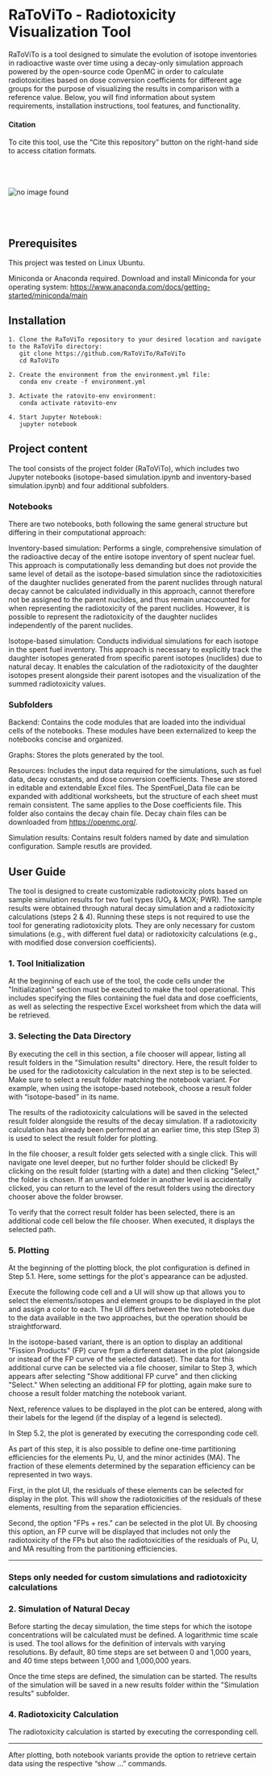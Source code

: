 # RaToViTo - Radiotoxicity Visualization Tool
RaToViTo is a tool designed to simulate the evolution of isotope inventories in radioactive waste over time using a decay-only simulation approach powered by the open-source code OpenMC in order to calculate radiotoxicities based on dose conversion coefficients for different age groups for the purpose of visualizing the results in comparison with a reference value. Below, you will find information about system requirements, installation instructions, tool features, and functionality.

#### Citation

To cite this tool, use the “Cite this repository” button on the right-hand side to access citation formats.<br><br><br><br>

![no image found](Graphs/example_graph.png)<br><br><br><br>

## Prerequisites

This project was tested on Linux Ubuntu.

Miniconda or Anaconda required. Download and install Miniconda for your operating system: https://www.anaconda.com/docs/getting-started/miniconda/main

## Installation

    1. Clone the RaToViTo repository to your desired location and navigate to the RaToViTo directory:
       git clone https://github.com/RaToViTo/RaToViTo
       cd RaToViTo

    2. Create the environment from the environment.yml file:
       conda env create -f environment.yml

    3. Activate the ratovito-env environment:
       conda activate ratovito-env

    4. Start Jupyter Notebook:
       jupyter notebook


## Project content

The tool consists of the project folder (RaToViTo), which includes two Jupyter notebooks (isotope-based simulation.ipynb and inventory-based simulation.ipynb) and four additional subfolders.

### Notebooks

There are two notebooks, both following the same general structure but differing in their computational approach:

Inventory-based simulation: Performs a single, comprehensive simulation of the radioactive decay of the entire isotope inventory of spent nuclear fuel. This approach is computationally less demanding but does not provide the same level of detail as the isotope-based simulation since the radiotoxicities of the daughter nuclides generated from the parent nuclides through natural decay cannot be calculated individually in this approach, cannot therefore not be assigned to the parent nuclides, and thus remain unaccounted for when representing the radiotoxicity of the parent nuclides. However, it is possible to represent the radiotoxicity of the daughter nuclides independently of the parent nuclides.

Isotope-based simulation: Conducts individual simulations for each isotope in the spent fuel inventory. This approach is necessary to explicitly track the daughter isotopes generated from specific parent isotopes (nuclides) due to natural decay. It enables the calculation of the radiotoxicity of the daughter isotopes present alongside their parent isotopes and the visualization of the summed radiotoxicity values.


### Subfolders

Backend: Contains the code modules that are loaded into the individual cells of the notebooks. These modules have been externalized to keep the notebooks concise and organized.

Graphs: Stores the plots generated by the tool.

Resources: Includes the input data required for the simulations, such as fuel data, decay constants, and dose conversion coefficients. These are stored in editable and extendable Excel files. The SpentFuel_Data file can be expanded with additional worksheets, but the structure of each sheet must remain consistent. The same applies to the Dose coefficients file. This folder also contains the decay chain file. Decay chain files can be downloaded from https://openmc.org/.

Simulation results: Contains result folders named by date and simulation configuration. Sample resutls are provided.

## User Guide

The tool is designed to create customizable radiotoxicity plots based on sample simulation results for two fuel types (UO₂ & MOX; PWR). The sample results were obtained through natural decay simulation and a radiotoxicity calculations (steps 2 & 4). Running these steps is not required to use the tool for generating radiotoxicity plots. They are only necessary for custom simulations (e.g., with different fuel data) or radiotoxicity calculations (e.g., with modified dose conversion coefficients).

### 1. Tool Initialization

At the beginning of each use of the tool, the code cells under the "Initialization" section must be executed to make the tool operational. This includes specifying the files containing the fuel data and dose coefficients, as well as selecting the respective Excel worksheet from which the data will be retrieved.

### 3. Selecting the Data Directory

By executing the cell in this section, a file chooser will appear, listing all result folders in the "Simulation results" directory. Here, the result folder to be used for the radiotoxicity calculation in the next step is to be selected. Make sure to select a result folder matching the notebook variant. For example, when using the isotope-based notebook, choose a result folder with “isotope-based” in its name.

The results of the radiotoxicity calculations will be saved in the selected result folder alongside the results of the decay simulation. If a radiotoxicity calculation has already been performed at an earlier time, this step (Step 3) is used to select the result folder for plotting.

In the file chooser, a result folder gets selected with a single click. This will navigate one level deeper, but no further folder should be clicked! By clicking on the result folder (starting with a date) and then clicking "Select," the folder is chosen. If an unwanted folder in another level is accidentally clicked, you can return to the level of the result folders using the directory chooser above the folder browser.

To verify that the correct result folder has been selected, there is an additional code cell below the file chooser. When executed, it displays the selected path.

### 5. Plotting

At the beginning of the plotting block, the plot configuration is defined in Step 5.1. Here, some settings for the plot's appearance can be adjusted.

Execute the following code cell and a UI will show up that allows you to select the elements/isotopes and element groups to be displayed in the plot and assign a color to each. The UI differs between the two notebooks due to the data available in the two approaches, but the operation should be straightforward.

In the isotope-based variant, there is an option to display an additional "Fission Products" (FP) curve frpm a dirferent dataset in the plot (alongside or instead of the FP curve of the selected dataset). The data for this additional curve can be selected via a file chooser, similar to Step 3, which appears after selecting "Show additional FP curve" and then clicking "Select." When selecting an additional FP for plotting, again make sure to choose a result folder matching the notebook variant.

Next, reference values to be displayed in the plot can be entered, along with their labels for the legend (if the display of a legend is selected).

In Step 5.2, the plot is generated by executing the corresponding code cell.

As part of this step, it is also possible to define one-time partitioning efficiencies for the elements Pu, U, and the minor actinides (MA). The fraction of these elements determined by the separation efficiency can be represented in two ways.

First, in the plot UI, the residuals of these elements can be selected for display in the plot. This will show the radiotoxicities of the residuals of these elements, resulting from the separation efficiencies.

Second, the option "FPs + res." can be selected in the plot UI. By choosing this option, an FP curve will be displayed that includes not only the radiotoxicity of the FPs but also the radiotoxicities of the residuals of Pu, U, and MA resulting from the partitioning efficiencies.

---

### Steps only needed for custom simulations and radiotoxicity calculations

### 2. Simulation of Natural Decay

Before starting the decay simulation, the time steps for which the isotope concentrations will be calculated must be defined. A logarithmic time scale is used. The tool allows for the definition of intervals with varying resolutions. By default, 80 time steps are set between 0 and 1,000 years, and 40 time steps between 1,000 and 1,000,000 years.

Once the time steps are defined, the simulation can be started. The results of the simulation will be saved in a new results folder within the "Simulation results" subfolder.

### 4. Radiotoxicity Calculation

The radiotoxicity calculation is started by executing the corresponding cell.

---

After plotting, both notebook variants provide the option to retrieve certain data using the respective “show …” commands.
